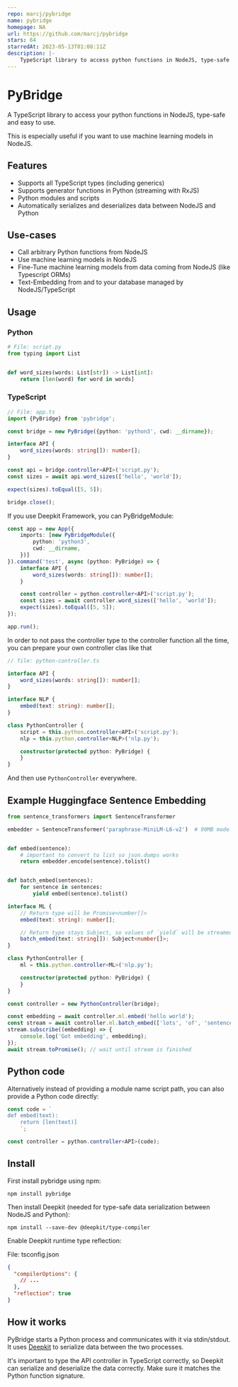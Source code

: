 ```yaml
---
repo: marcj/pybridge
name: pybridge
homepage: NA
url: https://github.com/marcj/pybridge
stars: 64
starredAt: 2023-05-13T01:08:11Z
description: |-
    TypeScript library to access python functions in NodeJS, type-safe and easy to use.
---
```


# PyBridge

A TypeScript library to access your python functions in NodeJS, type-safe and easy to use.

This is especially useful if you want to use machine learning models in NodeJS.

## Features

- Supports all TypeScript types (including generics)
- Supports generator functions in Python (streaming with RxJS)
- Python modules and scripts
- Automatically serializes and deserializes data between NodeJS and Python

## Use-cases

- Call arbitrary Python functions from NodeJS
- Use machine learning models in NodeJS
- Fine-Tune machine learning models from data coming from NodeJS (like Typescript ORMs)
- Text-Embedding from and to your database managed by NodeJS/TypeScript

## Usage

### Python

```python
# File: script.py
from typing import List


def word_sizes(words: List[str]) -> List[int]:
    return [len(word) for word in words]
```

### TypeScript

```typescript
// File: app.ts
import {PyBridge} from 'pybridge';

const bridge = new PyBridge({python: 'python3', cwd: __dirname});

interface API {
    word_sizes(words: string[]): number[];
}

const api = bridge.controller<API>('script.py');
const sizes = await api.word_sizes(['hello', 'world']);

expect(sizes).toEqual([5, 5]);

bridge.close();
```

If you use Deepkit Framework, you can PyBridgeModule:

```typescript
const app = new App({
    imports: [new PyBridgeModule({
        python: 'python3',
        cwd: __dirname,
    })]
}).command('test', async (python: PyBridge) => {
    interface API {
        word_sizes(words: string[]): number[];
    }

    const controller = python.controller<API>('script.py');
    const sizes = await controller.word_sizes(['hello', 'world']);
    expect(sizes).toEqual([5, 5]);
});

app.run();
```

In order to not pass the controller type to the controller function all the time, you can prepare your own controller
clas like that

```typescript
// file: python-controller.ts

interface API {
    word_sizes(words: string[]): number[];
}

interface NLP {
    embed(text: string): number[];
}

class PythonController {
    script = this.python.controller<API>('script.py');
    nlp = this.python.controller<NLP>('nlp.py');

    constructor(protected python: PyBridge) {
    }
}
```

And then use `PythonController` everywhere.

## Example Huggingface Sentence Embedding

```python
from sentence_transformers import SentenceTransformer

embedder = SentenceTransformer('paraphrase-MiniLM-L6-v2')  # 90MB model


def embed(sentence):
    # important to convert to list so json.dumps works
    return embedder.encode(sentence).tolist()


def batch_embed(sentences):
    for sentence in sentences:
        yield embed(sentence).tolist()
```

```typescript
interface ML {
    // Return type will be Promise<number[]>
    embed(text: string): number[];

    // Return type stays Subject, so values of `yield` will be streamed until the function is finished
    batch_embed(text: string[]): Subject<number[]>;
}

class PythonController {
    ml = this.python.controller<ML>('nlp.py');

    constructor(protected python: PyBridge) {
    }
}

const controller = new PythonController(bridge);

const embedding = await controller.ml.embed('hello world');
const stream = await controller.ml.batch_embed(['lots', 'of', 'sentences']);
stream.subscribe((embedding) => {
    console.log('Got embedding', embedding);
});
await stream.toPromise(); // wait until stream is finished
```

## Python code

Alternatively instead of providing a module name script path, you can also provide a Python code
directly:

```typescript
const code = `
def embed(text):
    return [len(text)]
    `;

const controller = python.controller<API>(code);
```

## Install

First install pybridge using npm:

```shell
npm install pybridge
```

Then install Deepkit (needed for type-safe data serialization between NodeJS and Python):

```shell
npm install --save-dev @deepkit/type-compiler
```

Enable Deepkit runtime type reflection:

File: tsconfig.json

```json
{
  "compilerOptions": {
    // ...
  },
  "reflection": true
}
```

## How it works

PyBridge starts a Python process and communicates with it via stdin/stdout.
It uses [Deepkit](https://deepkit.io) to serialize data between the two processes. 

It's important to type the API controller in TypeScript correctly, so Deepkit can serialize and deserialize the data
correctly. Make sure it matches the Python function signature.

